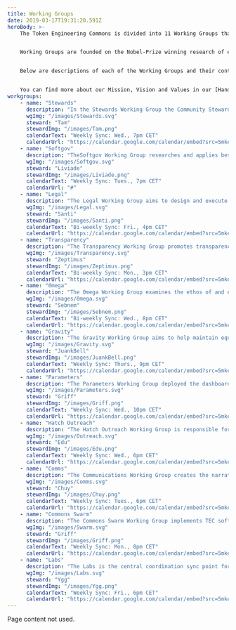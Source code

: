 ```yaml
---
title: Working Groups
date: 2019-03-17T19:31:20.591Z
heroBody: >-
    The Token Engineering Commons is divided into 11 Working Groups that  collaborate horizontally and represent the Cultural Build of the TEC, implemented to promote our Vision: advance token engineering through enabling the creation of ethical, safe, resilient and diverse economic systems to benefit societies around the world. 


    Working Groups are founded on the Nobel-Prize winning research of economist Elinor Ostrom, who developed 8 principles to effectively govern a commons through decentralization. 


    Below are descriptions of each of the Working Groups and their contact information. 


    You can find more about our Mission, Vision and Values in our [Handbook](https://token-engineering-commons.gitbook.io/) and [Forum](https://forum.tecommons.org/).
workgroups:
    - name: "Stewards"
      description: "In the Stewards Working Group the Community Stewards come together to coordinate workstreams, share experiences and reflect on what is going well and what can be done better in order to achieve the mission of the TEC and best serve our community."
      wgImg: "/images/Stewards.svg"
      steward: "Tam"
      stewardImg: "/images/Tam.png"
      calendarText: "Weekly Sync: Wed., 7pm CET"
      calendarUrl: "https://calendar.google.com/calendar/embed?src=5mkep1ad1j860k6g7i7fr8plq0%40group.calendar.google.com"
    - name: "Softgov"
      description: "TheSoftgov Working Group researches and applies best practices for governance, social collaboration and contribution rewards while implementing Ostrom’s 8 principles for governing the commons in its foundation."
      wgImg: "/images/Softgov.svg"
      steward: "Liviade"
      stewardImg: "/images/Liviade.png"
      calendarText: "Weekly Sync: Tues., 7pm CET"
      calendarUrl: "#"
    - name: "Legal"
      description: "The Legal Working Group aims to design and execute a coherent legal strategy for the TE Commons Hatch, bonding curve mints and burns and proposal distribution. Additionally, we research pertinent smart contracts and help with mapping/identifying the common must-have docs for TE activities."
      wgImg: "/images/Legal.svg"
      steward: "Santi"
      stewardImg: "/images/Santi.png"
      calendarText: "Bi-weekly Sync: Fri., 4pm CET"
      calendarUrl: "https://calendar.google.com/calendar/embed?src=5mkep1ad1j860k6g7i7fr8plq0%40group.calendar.google.com"
    - name: "Transparency"
      description: "The Transparency Working Group promotes transparency, openness and mutual monitoring as a high-level ideal that we're moving towards at the TEC. The way that we get there is by empowering people to share this experience with the Transparency Audits and making information available to everyone."
      wgImg: "/images/Transparency.svg"
      steward: "Zeptimus"
      stewardImg: "/images/Zeptimus.png"
      calendarText: "Bi-weekly Sync: Mon., 3pm CET"
      calendarUrl: "https://calendar.google.com/calendar/embed?src=5mkep1ad1j860k6g7i7fr8plq0%40group.calendar.google.com"
    - name: "0mega"
      description: "The 0mega Working Group examines the ethos of and ethics in token engineering as well as the shared vision and diversity of its communities."
      wgImg: "/images/0mega.svg"
      steward: "Sebnem"
      stewardImg: "/images/Sebnem.png"
      calendarText: "Bi-weekly Sync: Wed., 8pm CET"
      calendarUrl: "https://calendar.google.com/calendar/embed?src=5mkep1ad1j860k6g7i7fr8plq0%40group.calendar.google.com"
    - name: "Gravity"
      description: "The Gravity Working Group aims to help maintain equilibrium and well-being in decentralized communities through nonviolent communication, transformational approach to conflicts, and a system that provides easy access to management protocols."
      wgImg: "/images/Gravity.svg"
      steward: "JuankBell"
      stewardImg: "/images/JuankBell.png"
      calendarText: "Weekly Sync: Thurs., 9pm CET"
      calendarUrl: "https://calendar.google.com/calendar/embed?src=5mkep1ad1j860k6g7i7fr8plq0%40group.calendar.google.com"
    - name: "Parameters"
      description: "The Parameters Working Group deployed the dashboard for the Hatch and is now working on the dashboard for the Commons Upgrade. The goal is to get the community involved with as many technical decisions as possible to get a healthy TE Commons off the ground!"
      wgImg: "/images/Parameters.svg"
      steward: "Griff"
      stewardImg: "/images/Griff.png"
      calendarText: "Weekly Sync: Wed., 10pm CET"
      calendarUrl: "https://calendar.google.com/calendar/embed?src=5mkep1ad1j860k6g7i7fr8plq0%40group.calendar.google.com"
    - name: "Hatch Outreach"
      description: "The Hatch Outreach Working Group is responsible for reaching out to backers (Hatchers) and helping guide projects to submit proposals for funding. "
      wgImg: "/images/Outreach.svg"
      steward: "Edu"
      stewardImg: "/images/Edu.png"
      calendarText: "Weekly Sync: Wed., 6pm CET"
      calendarUrl: "https://calendar.google.com/calendar/embed?src=5mkep1ad1j860k6g7i7fr8plq0%40group.calendar.google.com"
    - name: "Comms"
      description: "The Communications Working Group creates the narratives TEC presents to the world, develops communication platforms and promotes community projects focused on advancing token engineering."
      wgImg: "/images/Comms.svg"
      steward: "Chuy"
      stewardImg: "/images/Chuy.png"
      calendarText: "Weekly Sync: Tues., 6pm CET"
      calendarUrl: "https://calendar.google.com/calendar/embed?src=5mkep1ad1j860k6g7i7fr8plq0%40group.calendar.google.com"
    - name: "Commons Swarm"
      description: "The Commons Swarm Working Group implements TEC software and coordinates with project partners at the Commons Stack and 1Hive."
      wgImg: "/images/Swarm.svg"
      steward: "Griff"
      stewardImg: "/images/Griff.png"
      calendarText: "Weekly Sync: Mon., 8pm CET"
      calendarUrl: "https://calendar.google.com/calendar/embed?src=5mkep1ad1j860k6g7i7fr8plq0%40group.calendar.google.com"
    - name: "Labs"
      description: "The Labs is the central coordination sync point for the many TEC Labs events happening."
      wgImg: "/images/Labs.svg"
      steward: "Ygg"
      stewardImg: "/images/Ygg.png"
      calendarText: "Weekly Sync: Fri., 6pm CET"
      calendarUrl: "https://calendar.google.com/calendar/embed?src=5mkep1ad1j860k6g7i7fr8plq0%40group.calendar.google.com"
---
```


Page content not used.
